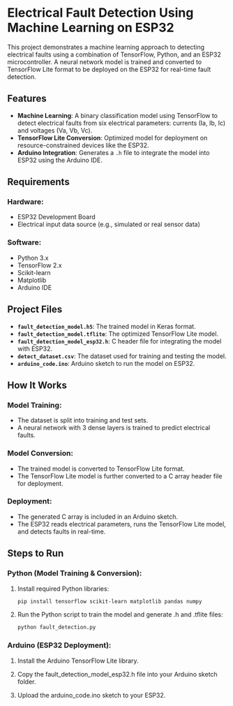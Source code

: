 # Electrical Fault Detection Using Machine Learning on ESP32

This project demonstrates a machine learning approach to detecting electrical faults using a combination of TensorFlow, Python, and an ESP32 microcontroller. A neural network model is trained and converted to TensorFlow Lite format to be deployed on the ESP32 for real-time fault detection.

## Features

- **Machine Learning**: A binary classification model using TensorFlow to detect electrical faults from six electrical parameters: currents (Ia, Ib, Ic) and voltages (Va, Vb, Vc).
- **TensorFlow Lite Conversion**: Optimized model for deployment on resource-constrained devices like the ESP32.
- **Arduino Integration**: Generates a `.h` file to integrate the model into ESP32 using the Arduino IDE.

## Requirements

### Hardware:
- ESP32 Development Board
- Electrical input data source (e.g., simulated or real sensor data)

### Software:
- Python 3.x
- TensorFlow 2.x
- Scikit-learn
- Matplotlib
- Arduino IDE

## Project Files

- **`fault_detection_model.h5`**: The trained model in Keras format.
- **`fault_detection_model.tflite`**: The optimized TensorFlow Lite model.
- **`fault_detection_model_esp32.h`**: C header file for integrating the model with ESP32.
- **`detect_dataset.csv`**: The dataset used for training and testing the model.
- **`arduino_code.ino`**: Arduino sketch to run the model on ESP32.

## How It Works

### Model Training:

- The dataset is split into training and test sets.
- A neural network with 3 dense layers is trained to predict electrical faults.

### Model Conversion:

- The trained model is converted to TensorFlow Lite format.
- The TensorFlow Lite model is further converted to a C array header file for deployment.

### Deployment:

- The generated C array is included in an Arduino sketch.
- The ESP32 reads electrical parameters, runs the TensorFlow Lite model, and detects faults in real-time.

## Steps to Run

### Python (Model Training & Conversion):

1. Install required Python libraries:
   ```bash
   pip install tensorflow scikit-learn matplotlib pandas numpy

2. Run the Python script to train the model and generate .h and .tflite files:
   ```bash
   python fault_detection.py

   
### Arduino (ESP32 Deployment):

1. Install the Arduino TensorFlow Lite library.

2. Copy the fault_detection_model_esp32.h file into your Arduino sketch folder.

3. Upload the arduino_code.ino sketch to your ESP32.










